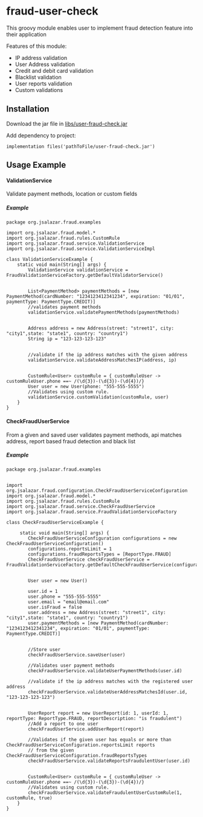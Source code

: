 # fraud-user-check

This groovy module enables user to implement fraud detection feature into their application 

Features of this module:
- IP address validation
- User Address validation
- Credit and debit card validation
- Blacklist validation
- User reports validation
- Custom validations

## Installation

Download the jar file in [libs/user-fraud-check.jar](https://github.com/jsalazare/user-fraud-check/raw/master/libs/user-fraud-check.jar)  

Add dependency to project:
```
implementation files('pathToFile/user-fraud-check.jar')
```

## Usage Example
#### ValidationService
Validate payment methods, location or custom fields
##### Example
```
package org.jsalazar.fraud.examples

import org.jsalazar.fraud.model.*
import org.jsalazar.fraud.rules.CustomRule
import org.jsalazar.fraud.service.ValidationService
import org.jsalazar.fraud.service.ValidationServiceImpl

class ValidationServiceExample {
    static void main(String[] args) {
        ValidationService validationService = FraudValidationServiceFactory.getDefaultValidatorService()


        List<PaymentMethod> paymentMethods = [new PaymentMethod(cardNumber: "1234123412341234", expiration: "01/01", paymentType: PaymentType.CREDIT)]
        //validates payment methods
        validationService.validatePaymentMethods(paymentMethods)


        Address address = new Address(street: "street1", city: "city1",state: "state1", country: "country1")
        String ip = "123-123-123-123"


        //validate if the ip address matches with the given address
        validationService.validateAddressMatchesIP(address, ip)


        CustomRule<User> customRule = { customRuleUser -> customRuleUser.phone ==~ /(\d{3})-(\d{3})-(\d{4})/}
        User user = new User(phone: "555-555-5555")
        //Validates using custom rule.
        validationService.customValidation(customRule, user)
    }
}

```

#### CheckFraudUserService
From a given and saved user validates payment methods, api matches address, report based fraud detection and black list
##### Example

```
package org.jsalazar.fraud.examples


import org.jsalazar.fraud.configuration.CheckFraudUserServiceConfiguration
import org.jsalazar.fraud.model.*
import org.jsalazar.fraud.rules.CustomRule
import org.jsalazar.fraud.service.CheckFraudUserService
import org.jsalazar.fraud.service.FraudValidationServiceFactory

class CheckFraudUserServiceExample {

     static void main(String[] args) {
        CheckFraudUserServiceConfiguration configurations = new CheckFraudUserServiceConfiguration()
        configurations.reportsLimit = 1
        configurations.fraudReportsTypes = [ReportType.FRAUD]
        CheckFraudUserService checkFraudUserService = FraudValidationServiceFactory.getDefaultCheckFraudUserService(configurations)


        User user = new User()

        user.id = 1
        user.phone = "555-555-5555"
        user.email = "email@email.com"
        user.isFraud = false
        user.address = new Address(street: "street1", city: "city1",state: "state1", country: "country1")
        user.paymentMethods = [new PaymentMethod(cardNumber: "1234123412341234", expiration: "01/01", paymentType: PaymentType.CREDIT)]


        //Store user
        checkFraudUserService.saveUser(user)

        //Validates user payment methods
        checkFraudUserService.validateUserPaymentMethods(user.id)

        //validate if the ip address matches with the registered user address
        checkFraudUserService.validateUserAddressMatchesId(user.id, "123-123-123-123")


        UserReport report = new UserReport(id: 1, userId: 1, reportType: ReportType.FRAUD, reportDescription: "is fraudulent")
        //Add a report to one user
        checkFraudUserService.addUserReport(report)

        //Validates if the given user has equals or more than CheckFraudUserServiceConfiguration.reportsLimit reports
        // from the given CheckFraudUserServiceConfiguration.fraudReportsTypes
        checkFraudUserService.validateReportsFraudulentUser(user.id)


        CustomRule<User> customRule = { customRuleUser -> customRuleUser.phone ==~ /(\d{3})-(\d{3})-(\d{4})/}
        //Validates using custom rule.
        checkFraudUserService.validateFraudulentUserCustomRule(1, customRule, true)
    }
}

```